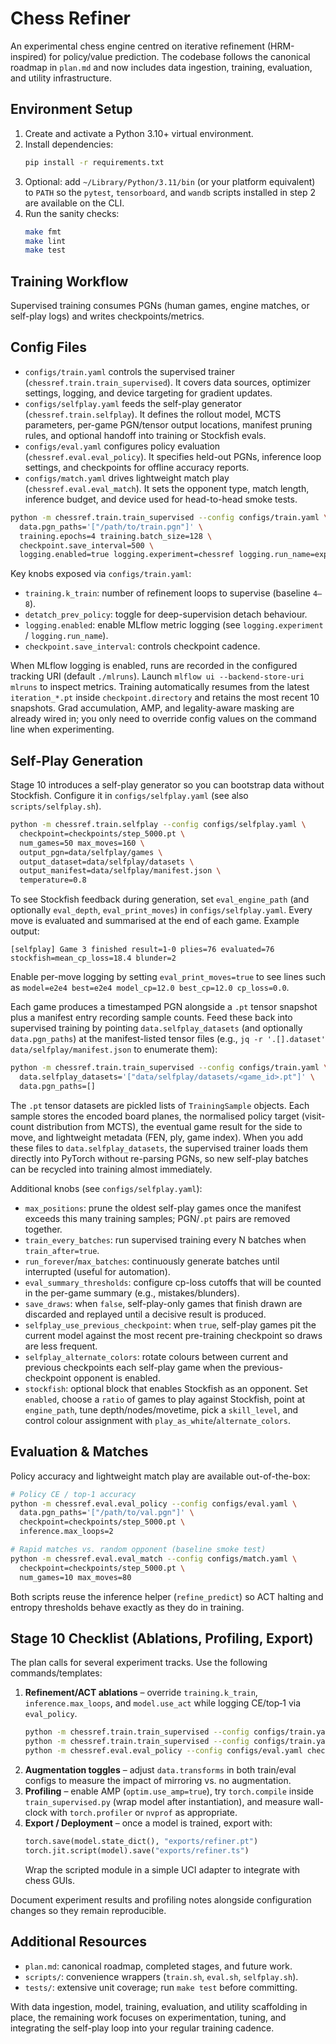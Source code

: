 # Chess Refiner

An experimental chess engine centred on iterative refinement (HRM-inspired) for policy/value prediction. The codebase follows the canonical roadmap in `plan.md` and now includes data ingestion, training, evaluation, and utility infrastructure.

## Environment Setup

1. Create and activate a Python 3.10+ virtual environment.
2. Install dependencies:
   ```bash
   pip install -r requirements.txt
   ```
3. Optional: add `~/Library/Python/3.11/bin` (or your platform equivalent) to `PATH` so the `pytest`, `tensorboard`, and `wandb` scripts installed in step 2 are available on the CLI.
4. Run the sanity checks:
   ```bash
   make fmt
   make lint
   make test
   ```

## Training Workflow

Supervised training consumes PGNs (human games, engine matches, or self-play logs) and writes checkpoints/metrics.

## Config Files

- `configs/train.yaml` controls the supervised trainer (`chessref.train.train_supervised`). It covers data sources, optimizer settings, logging, and device targeting for gradient updates.
- `configs/selfplay.yaml` feeds the self-play generator (`chessref.train.selfplay`). It defines the rollout model, MCTS parameters, per-game PGN/tensor output locations, manifest pruning rules, and optional handoff into training or Stockfish evals.
- `configs/eval.yaml` configures policy evaluation (`chessref.eval.eval_policy`). It specifies held-out PGNs, inference loop settings, and checkpoints for offline accuracy reports.
- `configs/match.yaml` drives lightweight match play (`chessref.eval.eval_match`). It sets the opponent type, match length, inference budget, and device used for head-to-head smoke tests.

```bash
python -m chessref.train.train_supervised --config configs/train.yaml \
  data.pgn_paths='["/path/to/train.pgn"]' \
  training.epochs=4 training.batch_size=128 \
  checkpoint.save_interval=500 \
  logging.enabled=true logging.experiment=chessref logging.run_name=exp1
```

Key knobs exposed via `configs/train.yaml`:
- `training.k_train`: number of refinement loops to supervise (baseline `4–8`).
- `detatch_prev_policy`: toggle for deep-supervision detach behaviour.
- `logging.enabled`: enable MLflow metric logging (see `logging.experiment` / `logging.run_name`).
- `checkpoint.save_interval`: controls checkpoint cadence.

When MLflow logging is enabled, runs are recorded in the configured tracking URI (default `./mlruns`). Launch `mlflow ui --backend-store-uri mlruns` to inspect metrics.
Training automatically resumes from the latest `iteration_*.pt` inside `checkpoint.directory` and retains the most recent 10 snapshots.
Grad accumulation, AMP, and legality-aware masking are already wired in; you only need to override config values on the command line when experimenting.

## Self-Play Generation

Stage 10 introduces a self-play generator so you can bootstrap data without Stockfish. Configure it in `configs/selfplay.yaml` (see also `scripts/selfplay.sh`).

```bash
python -m chessref.train.selfplay --config configs/selfplay.yaml \
  checkpoint=checkpoints/step_5000.pt \
  num_games=50 max_moves=160 \
  output_pgn=data/selfplay/games \
  output_dataset=data/selfplay/datasets \
  output_manifest=data/selfplay/manifest.json \
  temperature=0.8
```

To see Stockfish feedback during generation, set `eval_engine_path` (and optionally `eval_depth`, `eval_print_moves`) in `configs/selfplay.yaml`. Every move is evaluated and summarised at the end of each game. Example output:

```
[selfplay] Game 3 finished result=1-0 plies=76 evaluated=76 stockfish=mean_cp_loss=18.4 blunder=2
```

Enable per-move logging by setting `eval_print_moves=true` to see lines such as `model=e2e4 best=e2e4 model_cp=12.0 best_cp=12.0 cp_loss=0.0`.

Each game produces a timestamped PGN alongside a `.pt` tensor snapshot plus a manifest entry recording sample counts. Feed these back into supervised training by pointing `data.selfplay_datasets` (and optionally `data.pgn_paths`) at the manifest-listed tensor files (e.g., `jq -r '.[].dataset' data/selfplay/manifest.json` to enumerate them):

```bash
python -m chessref.train.train_supervised --config configs/train.yaml \
  data.selfplay_datasets='["data/selfplay/datasets/<game_id>.pt"]' \
  data.pgn_paths=[]
```

The `.pt` tensor datasets are pickled lists of `TrainingSample` objects. Each sample stores the encoded board planes, the normalised policy target (visit-count distribution from MCTS), the eventual game result for the side to move, and lightweight metadata (FEN, ply, game index). When you add these files to `data.selfplay_datasets`, the supervised trainer loads them directly into PyTorch without re-parsing PGNs, so new self-play batches can be recycled into training almost immediately.

Additional knobs (see `configs/selfplay.yaml`):
- `max_positions`: prune the oldest self-play games once the manifest exceeds this many training samples; PGN/`.pt` pairs are removed together.
- `train_every_batches`: run supervised training every N batches when `train_after=true`.
- `run_forever`/`max_batches`: continuously generate batches until interrupted (useful for automation).
- `eval_summary_thresholds`: configure cp-loss cutoffs that will be counted in the per-game summary (e.g., mistakes/blunders).
- `save_draws`: when `false`, self-play-only games that finish drawn are discarded and replayed until a decisive result is produced.
- `selfplay_use_previous_checkpoint`: when `true`, self-play games pit the current model against the most recent pre-training checkpoint so draws are less frequent.
- `selfplay_alternate_colors`: rotate colours between current and previous checkpoints each self-play game when the previous-checkpoint opponent is enabled.
- `stockfish`: optional block that enables Stockfish as an opponent. Set `enabled`, choose a `ratio` of games to play against Stockfish, point at `engine_path`, tune depth/nodes/movetime, pick a `skill_level`, and control colour assignment with `play_as_white`/`alternate_colors`.

## Evaluation & Matches

Policy accuracy and lightweight match play are available out-of-the-box:

```bash
# Policy CE / top-1 accuracy
python -m chessref.eval.eval_policy --config configs/eval.yaml \
  data.pgn_paths='["/path/to/val.pgn"]' \
  checkpoint=checkpoints/step_5000.pt \
  inference.max_loops=2

# Rapid matches vs. random opponent (baseline smoke test)
python -m chessref.eval.eval_match --config configs/match.yaml \
  checkpoint=checkpoints/step_5000.pt \
  num_games=10 max_moves=80
```

Both scripts reuse the inference helper (`refine_predict`) so ACT halting and entropy thresholds behave exactly as they do in training.

## Stage 10 Checklist (Ablations, Profiling, Export)

The plan calls for several experiment tracks. Use the following commands/templates:

1. **Refinement/ACT ablations** – override `training.k_train`, `inference.max_loops`, and `model.use_act` while logging CE/top‑1 via `eval_policy`.
   ```bash
   python -m chessref.train.train_supervised --config configs/train.yaml training.k_train=1
   python -m chessref.train.train_supervised --config configs/train.yaml training.k_train=8
   python -m chessref.eval.eval_policy --config configs/eval.yaml checkpoint=... inference.use_act=true
   ```
2. **Augmentation toggles** – adjust `data.transforms` in both train/eval configs to measure the impact of mirroring vs. no augmentation.
3. **Profiling** – enable AMP (`optim.use_amp=true`), try `torch.compile` inside `train_supervised.py` (wrap model after instantiation), and measure wall-clock with `torch.profiler` or `nvprof` as appropriate.
4. **Export / Deployment** – once a model is trained, export with:
   ```python
   torch.save(model.state_dict(), "exports/refiner.pt")
   torch.jit.script(model).save("exports/refiner.ts")
   ```
   Wrap the scripted module in a simple UCI adapter to integrate with chess GUIs.

Document experiment results and profiling notes alongside configuration changes so they remain reproducible.

## Additional Resources

- `plan.md`: canonical roadmap, completed stages, and future work.
- `scripts/`: convenience wrappers (`train.sh`, `eval.sh`, `selfplay.sh`).
- `tests/`: extensive unit coverage; run `make test` before committing.

With data ingestion, model, training, evaluation, and utility scaffolding in place, the remaining work focuses on experimentation, tuning, and integrating the self-play loop into your regular training cadence.
